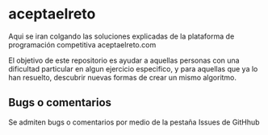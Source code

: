 # aceptaelreto #

Aqui se iran colgando las soluciones explicadas de la plataforma de programación competitiva aceptaelreto.com

El objetivo de este repositorio es ayudar a aquellas personas con una dificultad particular en algun ejercicio especifico, y para aquellas que ya lo han resuelto, descubrir nuevas formas de crear un mismo algoritmo.


## Bugs o comentarios ##
Se admiten bugs o comentarios por medio de la pestaña Issues de GitHhub

